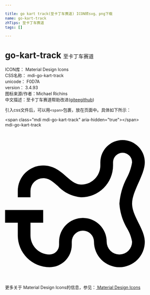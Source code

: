 ```yaml
---

title: go kart track(至卡丁车赛道) ICON转svg、png下载
name: go-kart-track
zhTips: 至卡丁车赛道
tags: []

---
```


# go-kart-track  <small style="font-size: 60%;font-weight: 100">至卡丁车赛道</small>


<div class="detail-page">
<p>
<span>
ICON库：
<span class="badge-secondary badge">Material Design Icons</span> 
</span>
<br/>
<span>
CSS名称：
<span class="badge-secondary badge">mdi-go-kart-track</span> 
</span>
<br/>
<span>
unicode：
<span class="badge-secondary badge">F0D7A</span> 
<copy-btn content='F0D7A' btn-title=""></copy-btn>
<copy-btn :content='String.fromCodePoint(parseInt("F0D7A", 16))' btn-title="复制U"></copy-btn>
</span>
<br/>
<span>
version：
<span class="badge-secondary badge">3.4.93</span> 
</span>
<br/>
<span>图标来源/作者：<span class="badge-light badge">Michael Richins</span></span> 
<br/>
<span class="zh-detail">中文描述：<span class="badge-primary badge">至卡丁车赛道</span><span class="help-link"><span>帮助改进</span>(<a href="https://gitee.com/liuwave/icon-helper/edit/master/json/material/go-kart-track.json" target="_blank" rel="noopener noreferrer">gitee</a><a href="https://github.com/liuwave/icon-helper/edit/master/json/material/go-kart-track.json" target="_blank" rel="noopener noreferrer">github</a></span>)</span><br/>
</p>
</div>
<div class="alert alert-dark">
  <i class="mdi mdi-go-kart-track mdi-48px"></i>
  <i class="mdi mdi-go-kart-track mdi-36px"></i>
  <i class="mdi mdi-go-kart-track mdi-24px"></i>
  <i class="mdi mdi-go-kart-track mdi-18px"></i>
</div>
<div>
  <p>引入css文件后，可以用<code>&lt;span&gt;</code>包裹，放在页面中。具体如下所示：    
  </p>
  <div class="alert alert-primary" style="font-size: 14px">
    &lt;span class="mdi mdi-go-kart-track" aria-hidden="true"&gt;&lt;/span&gt;
    <copy-btn content='<span class="mdi mdi-go-kart-track" aria-hidden="true"></span>'></copy-btn>
  </div>
  <div class="alert alert-secondary">
    <i class="mdi mdi-go-kart-track"
    style="font-size: 24px"
    aria-hidden="true"></i> mdi-go-kart-track
    <copy-btn content="mdi-go-kart-track" btn-title="复制图标名称"></copy-btn>
  </div>
</div>
<div id="svg" class="svg-wrap">
<svg xmlns="http://www.w3.org/2000/svg" viewBox="0 0 24 24"><path d="M22,5.5A3.5,3.5 0 0,0 18.5,2A3.5,3.5 0 0,0 15,5.5V6A3,3 0 0,1 12,9C10,9 9,6 6,6A4,4 0 0,0 2,10V11H4V10A2,2 0 0,1 6,8C6.86,8 7.42,8.45 8.32,9.24C9.28,10.27 10.6,10.9 12,11A5,5 0 0,0 17,6V5.5A1.5,1.5 0 0,1 18.5,4A1.5,1.5 0 0,1 20,5.5C19.86,6.35 19.58,7.18 19.17,7.94C18.5,9.2 18.11,10.58 18,12C18.09,13.37 18.5,14.71 19.21,15.89C19.6,16.54 19.87,17.25 20,18A2,2 0 0,1 18,20A2,2 0 0,1 16,18A3.75,3.75 0 0,0 12.25,14.25A3.75,3.75 0 0,0 8.5,18V18.5A1.5,1.5 0 0,1 7,20A3,3 0 0,1 4,17V15H6V13H0V15H2V17A5,5 0 0,0 7,22A3.5,3.5 0 0,0 10.5,18.5V18A1.75,1.75 0 0,1 12.25,16.25A1.75,1.75 0 0,1 14,18A4,4 0 0,0 18,22A4,4 0 0,0 22,18C22,16 20,14 20,12C20,10 22,7.5 22,5.5Z" /></svg>
</div>
<detail full-name='mdi-go-kart-track'></detail>
    
<div><p>更多关于 Material Design Icons的信息，参见：<a target="_blank" href="https://iconhelper.cn/material.html"> Material Design Icons</a>
</p></div>

